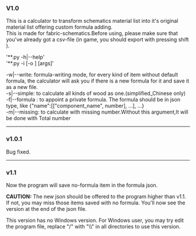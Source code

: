 ### V1.0  
This is a calculator to transform schematics material list into it's original material list offering custom formula adding.  
This is made for fabric-schematics.Before using, please make sure that you've already got a csv-file (in game, you should export with pressing shift ).  


'\*\*.py -h|--help'  
'\*\*.py -i <path> [-o <path>] [args]'  

-w|--write: formula-writing mode, for every kind of item without default formula, the calculator will ask you if there is a new formula for it and save it as a new file.  
-s|--simple: to calculate all kinds of wood as one.(simplified_Chinese only)  
-f|--formula : to appoint a private formula. The formula should be in json type, like {"name":[["component_name", number], ...], ...}  
-m|--missing: to calculate with missing number.Without this argument,It will be done with Total number  


***
### v1.0.1  
Bug fixed.


***
### v1.1
Now the program will save no-formula item in the formula json.  

__CAUTION:__ 
The new json should be offered to the program higher than v1.1.  
If not, you may miss those items saved with no formula.
You'll now see the version at the end of the json file.

This version has no Windows version.
For Windows user, you may try edit the program file, replace "/" with "\\\\" in all directories to use this version.
